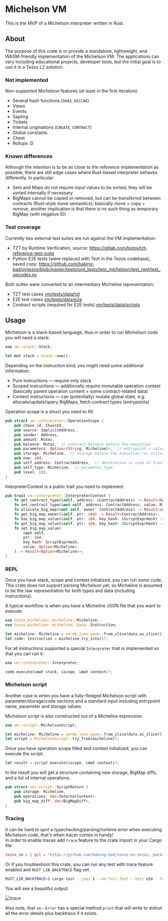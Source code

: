 # Michelson VM

This is the MVP of a Michelson interpreter written in Rust.

## About
The purpose of this crate is to provide a standalone, lightweight, and WASM-friendly implementation of the Michelson VM. The applications can vary including educational projects, developer tools, but the initial goal is to use it in a Tezos L2 solution.

### Not implemented
Non-supported Michelson features (at least in the first iteration):
* Several hash functions (`SHA3`, `KECCAK`)
* Views
* Events
* Sapling
* Tickets
* Internal originations (`CREATE_CONTRACT`)
* Global constants
* Chest
* Rollups :D

### Known differences
Although the intention is to be as close to the reference implementation as possible, there are still edge cases where Rust-based interpreter behaves differently. In particular:
* Sets and Maps do not require input values to be sorted, they will be sorted internally if necessary
* BigMaps cannot be copied or removed, but can be transferred between contracts (Rust-style move semantics); basically move = copy + remove, another implication is that there is no such thing as temporary BigMap (with negative ID)

### Test coverage

Currently two external test suites are run against the VM implementation:
* TZT by Runtime Verification, source: https://gitlab.com/tezos/tzt-reference-test-suite
* Python E2E tests (were replaced with Tezt in the Tezos codebase), saved copy: https://github.com/baking-bad/pytezos/blob/master/tests/unit_tests/test_michelson/test_repl/test_opcodes.py

Both suites were converted to an intermediary Micheline representation:
* TZT test cases [vm/tests/data/tzt](https://github.com/baking-bad/tezos-on-tezos/tree/master/vm/tests/data/tzt)
* E2E test cases [vm/tests/data/e2e](https://github.com/baking-bad/tezos-on-tezos/tree/master/vm/tests/data/e2e)
* Contract scripts (required for E2E tests) [vm/tests/data/scripts](https://github.com/baking-bad/tezos-on-tezos/tree/master/vm/tests/data/scripts)

## Usage

Michelson is a stack-based language, thus in order to run Michelson code you will need a stack:

```rust
use vm::stack::Stack;

let mut stack = Stack::new();
```

Depending on the instruction kind, you might need some additional information:
* Pure instructions — require only stack
* Scoped instructions — additionally require immutable operation context (basically parent operation content + some contract-related data)
* Context instructions — can (potentially) mutate global state, e.g. allocate/update/query BigMaps, fetch contract types (entrypoints)

Operation scope is a struct you need to fill:
```rust
pub struct vm::interpreter::OperationScope {
    pub chain_id: ChainId,
    pub source: ImplicitAddress,
    pub sender: Address,
    pub amount: Mutez,
    pub balance: Mutez,  // contract balance before the execution
    pub parameters: Option<(String, Micheline)>,  // entrypoint + value
    pub storage: Micheline,  // storage before the execution (or initial storage in case of origination)
    pub now: i64,
    pub self_address: ContractAddress,  // destination in case of transaction, originated_contract in case of origination
    pub self_type: Micheline,  // parameter type
    pub level: i32,
}
```

InterpreterContext is a public trait you need to implement:
```rust
pub trait vm::interpreter::InterpreterContext {
    fn get_contract_type(&self, address: &ContractAddress) -> Result<Option<Micheline>>;
    fn set_contract_type(&mut self, address: ContractAddress, value: Micheline) -> Result<()>;
    fn allocate_big_map(&mut self, owner: ContractAddress) -> Result<i64>;
    fn get_big_map_owner(&self, ptr: i64) -> Result<ContractAddress>;
    fn has_big_map_value(&self, ptr: i64, key_hash: &ScriptExprHash) -> Result<bool>;
    fn get_big_map_value(&self, ptr: i64, key_hash: &ScriptExprHash) -> Result<Option<Micheline>>;
    fn set_big_map_value(
        &mut self,
        ptr: i64,
        key_hash: ScriptExprHash,
        value: Option<Micheline>,
    ) -> Result<Option<Micheline>>;
}
```

### REPL

Once you have stack, scope and context initialized, you can run some code.  
This crate does not support parsing Michelson yet, so Micheline is assumed to be the raw representation for both types and data (including instructions).  

A typical workflow is when you have a Micheline JSON file that you want to execute:
```rust
use tezos_michelson::micheline::Micheline;
use tezos_michelson::michelson::data::Instruction;

let micheline: Micheline = serde_json_wasm::from_slice(data.as_slice())?;
let code: Instruction = micheline.try_into()?;
```

For all instructions supported a special `Interpreter` trait is implemented so that you can run it:
```rust
use vm::interpreter::Interpreter;

code.execute(&mut stack, &scope, &mut context)?;
```

### Michelson script

Another case is when you have a fully-fledged Michelson script with parameter/storage/code sections and a standard input including entrypoint name, parameter and storage values.  

Michelson script is also constructed out of a Micheline expression:
```rust
use vm::script::MichelsonScript;

let micheline: Micheline = serde_json_wasm::from_slice(data.as_slice())?;
let script = MichelsonScript::try_from(micheline)?;
```

Once you have operation scope filled and context initialized, you can execute the script:
```rust
let result = script.execute(&scope, &mut context)?;
```

In the result you will get a structure containing new storage, BigMap diffs, and a list of internal operations:
```rust
pub struct vm::script::ScriptReturn {
    pub storage: Micheline,
    pub operations: Vec<InternalContent>,
    pub big_map_diff: Vec<BigMapDiff>,
}
```

### Tracing

It can be hard to spot a typechecking/parsing/runtime error when executing Michelson code, that's when tracer comes in handy!  
In order to enable traces add `trace` feature to the crate import in your Cargo file:
```toml
tezos_vm = { git = "https://github.com/baking-bad/tezos-on-tezos, package = "vm", features = ["trace"] }
```

Or if you troubleshoot this crate, you can run any test with trace feature enabled and `RUST_LIB_BACKTRACE` flag set:
```sh
RUST_LIB_BACKTRACE=1 cargo test --jobs 1 --no-fail-fast --test e2e --features trace -- --nocapture --test-threads=1 e2e_map_iter_00.json
```

You will see a beautiful output:

![trace](https://i.imgur.com/EGew4G1.png?)

Also note, that `vm::Error` has a special method `print` that will write to stdout all the error details plus backtrace if it exists.